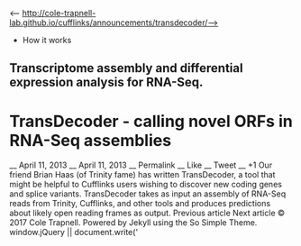 <-- http://cole-trapnell-lab.github.io/cufflinks/announcements/transdecoder/-->

* How it works
## Transcriptome assembly and differential expression analysis for RNA-Seq.
# TransDecoder - calling novel ORFs in RNA-Seq assemblies
__ April 11, 2013 __ April 11, 2013 __ Permalink __ Like __ Tweet __ +1
Our friend Brian Haas (of Trinity fame) has written TransDecoder, a tool that might be helpful to Cufflinks users wishing to discover new coding genes and splice variants. TransDecoder takes as input an assembly of RNA-Seq reads from Trinity, Cufflinks, and other tools and produces predictions about likely open reading frames as output.
Previous article Next article
© 2017 Cole Trapnell. Powered by Jekyll using the So Simple Theme.
window.jQuery || document.write('<script src="http://cole-trapnell- lab.github.io/cufflinks/assets/js/vendor/jquery-1.9.1.min.js"><\/script>') var _gaq = _gaq || []; var pluginUrl = '//www.google- analytics.com/plugins/ga/inpage_linkid.js'; _gaq.push(['_require', 'inpage_linkid', pluginUrl]); _gaq.push(['_setAccount', 'UA-6101038-2']); _gaq.push(['_trackPageview']); (function() { var ga = document.createElement('script'); ga.type = 'text/javascript'; ga.async = true; ga.src = ('https:' == document.location.protocol ? 'https://ssl' : 'http://www') + '.google-analytics.com/ga.js'; var s = document.getElementsByTagName('script')[0]; s.parentNode.insertBefore(ga, s); })();